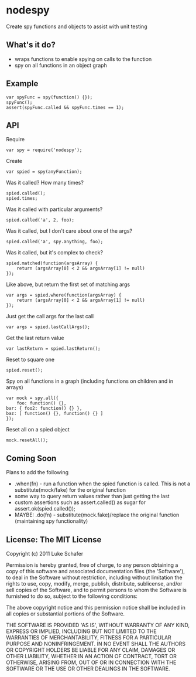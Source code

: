 # nodespy 

  Create spy functions and objects to assist with unit testing
  
## What's it do?

  - wraps functions to enable spying on calls to the function
  - spy on all functions in an object graph

## Example

    var spyFunc = spy(function() {});
    spyFunc();
    assert(spyFunc.called && spyFunc.times == 1);

## API

Require

    var spy = require('nodespy');

Create

    var spied = spy(anyFunction);

Was it called? How many times?

    spied.called();
    spied.times;

Was it called with particular arguments?

    spied.called('a', 2, foo);

Was it called, but I don't care about one of the args?

    spied.called('a', spy.anything, foo);

Was it called, but it's complex to check?

    spied.matched(function(argsArray) {
        return (argsArray[0] < 2 && argsArray[1] != null)
    });

Like above, but return the first set of matching args

    var args = spied.where(function(argsArray) {
        return (argsArray[0] < 2 && argsArray[1] != null)
    });

Just get the call args for the last call

    var args = spied.lastCallArgs();

Get the last return value

    var lastReturn = spied.lastReturn();

Reset to square one

    spied.reset();

Spy on all functions in a graph (including functions on children and in arrays)

    var mock = spy.all({
        foo: function() {},
	bar: { foo2: function() {} },
	baz: [ function() {}, function() {} ]
    });

Reset all on a spied object

    mock.resetAll();

## Coming Soon

Plans to add the following

  - .when(fn) - run a function when the spied function is called. This is not a substitute(mock/fake) for the original function
  - some way to query return values rather than just getting the last
  - custom assertions such as assert.called() as sugar for assert.ok(spied.called());
  - MAYBE: .do(fn) - substitute(mock.fake)/replace the original function (maintaining spy functionality)

## License: The MIT License

Copyright (c) 2011 Luke Schafer

Permission is hereby granted, free of charge, to any person obtaining
a copy of this software and associated documentation files (the
'Software'), to deal in the Software without restriction, including
without limitation the rights to use, copy, modify, merge, publish,
distribute, sublicense, and/or sell copies of the Software, and to
permit persons to whom the Software is furnished to do so, subject to
the following conditions:

The above copyright notice and this permission notice shall be
included in all copies or substantial portions of the Software.

THE SOFTWARE IS PROVIDED 'AS IS', WITHOUT WARRANTY OF ANY KIND,
EXPRESS OR IMPLIED, INCLUDING BUT NOT LIMITED TO THE WARRANTIES OF
MERCHANTABILITY, FITNESS FOR A PARTICULAR PURPOSE AND NONINFRINGEMENT.
IN NO EVENT SHALL THE AUTHORS OR COPYRIGHT HOLDERS BE LIABLE FOR ANY
CLAIM, DAMAGES OR OTHER LIABILITY, WHETHER IN AN ACTION OF CONTRACT,
TORT OR OTHERWISE, ARISING FROM, OUT OF OR IN CONNECTION WITH THE
SOFTWARE OR THE USE OR OTHER DEALINGS IN THE SOFTWARE.
